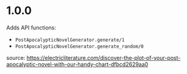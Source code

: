 # 1.0.0

Adds API functions:

* `PostApocalypticNovelGenerator.generate/1`
* `PostApocalypticNovelGenerator.generate_random/0`

source: https://electricliterature.com/discover-the-plot-of-your-post-apocalyptic-novel-with-our-handy-chart-dfbcd2629aa0
